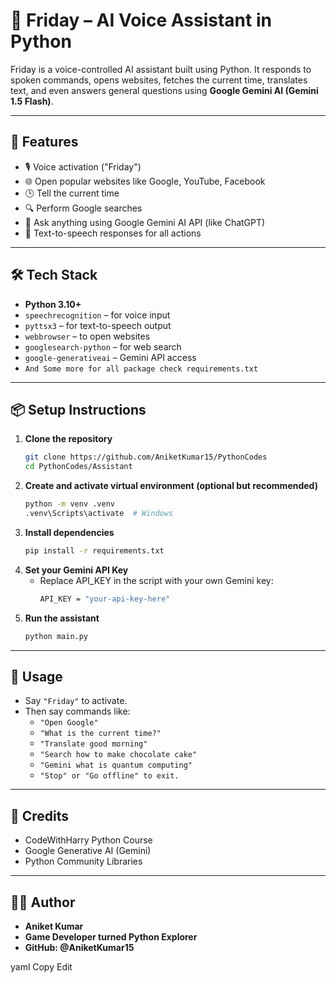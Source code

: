 # 🧠 Friday – AI Voice Assistant in Python

Friday is a voice-controlled AI assistant built using Python. It responds to spoken commands, opens websites, fetches the current time, translates text, and even answers general questions using **Google Gemini AI (Gemini 1.5 Flash)**.

---

## 🚀 Features

- 🎙️ Voice activation ("Friday")
- 🌐 Open popular websites like Google, YouTube, Facebook
- 🕒 Tell the current time
- 🔍 Perform Google searches
- 🧠 Ask anything using Google Gemini AI API (like ChatGPT)
- 💬 Text-to-speech responses for all actions

---

## 🛠️ Tech Stack

- **Python 3.10+**
- `speechrecognition` – for voice input
- `pyttsx3` – for text-to-speech output
- `webbrowser` – to open websites
- `googlesearch-python` – for web search
- `google-generativeai` – Gemini API access
- `And Some more for all package check requirements.txt`

---

## 📦 Setup Instructions

1. **Clone the repository**
   ```bash
   git clone https://github.com/AniketKumar15/PythonCodes
   cd PythonCodes/Assistant
   ```
2. **Create and activate virtual environment (optional but recommended)**
    ```bash
    python -m venv .venv
    .venv\Scripts\activate  # Windows
    ```
3. **Install dependencies**
    ```bash
    pip install -r requirements.txt
    ```
4. **Set your Gemini API Key**
    - Replace API_KEY in the script with your own Gemini key:
        ```bash
        API_KEY = "your-api-key-here"
        ```
5. **Run the assistant**
    ```bash
    python main.py
    ```
---

## 🎤 Usage
- Say `"Friday"` to activate.
- Then say commands like:
    - `"Open Google"`
    - `"What is the current time?"`
    - `"Translate good morning"`
    - `"Search how to make chocolate cake"`
    - `"Gemini what is quantum computing"`
    - `"Stop" or "Go offline" to exit.`

---

## 🧠 Credits
- CodeWithHarry Python Course
- Google Generative AI (Gemini)
- Python Community Libraries

---

## 🙋‍♂️ Author
- **Aniket Kumar**
- **Game Developer turned Python Explorer**
- **GitHub: @AniketKumar15**

yaml
Copy
Edit
